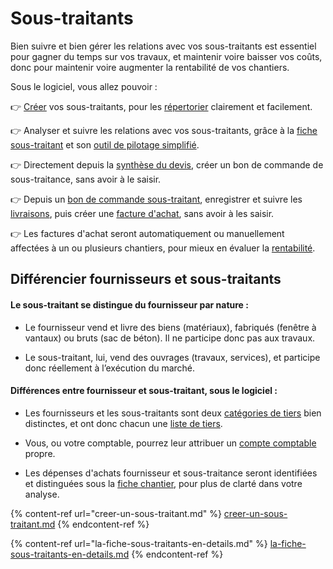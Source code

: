 # Sous-traitants

Bien suivre et bien gérer les relations avec vos sous-traitants est essentiel pour gagner du temps sur vos travaux, et maintenir voire baisser vos coûts, donc pour maintenir voire augmenter la rentabilité de vos chantiers.



Sous le logiciel, vous allez pouvoir :

:point_right: [Créer](../les-fournisseurs/creer-un-fournisseur.md) vos sous-traitants, pour les [répertorier](../les-listes-de-tiers/) clairement et facilement.

:point_right: Analyser et suivre les relations avec vos sous-traitants, grâce à la [fiche sous-traitant](la-fiche-sous-traitants-en-details.md) et son [outil de pilotage simplifié](la-fiche-sous-traitants-en-details.md#onglet-activite)​​.

:point_right: Directement depuis la [synthèse du devis](../../les-devis/synthese-du-devis.md), créer un bon de commande de sous-traitance, sans avoir à le saisir.

:point_right: Depuis un [bon de commande sous-traitant](../../les-achats/les-bons-de-commande/#bon-de-commande-sous-traitant), enregistrer et suivre les [livraisons](../../les-achats/les-bons-de-livraison/), puis créer une [facture d'achat](../../les-achats/les-factures-dachat.md), sans avoir à les saisir.

:point_right: Les factures d'achat seront automatiquement ou manuellement affectées à un ou plusieurs chantiers, pour mieux en évaluer la [rentabilité](../../les-chantiers-1/la-fiche-chantier-en-detail.md#onglet-travaux).



## Différencier fournisseurs et sous-traitants



#### Le sous-traitant se distingue du fournisseur par nature :

*   Le fournisseur vend et livre des biens (matériaux), fabriqués (fenêtre à vantaux) ou bruts (sac de béton). Il ne participe donc pas aux travaux.


* Le sous-traitant, lui, vend des ouvrages (travaux, services), et participe donc réellement à l’exécution du marché.



#### Différences entre fournisseur et sous-traitant, sous le logiciel :

*   Les fournisseurs et les sous-traitants sont deux [catégories de tiers](../categories-et-groupes-de-tiers.md) bien distinctes, et ont donc chacun une [liste de tiers](../les-listes-de-tiers/).


*   Vous, ou votre comptable, pourrez leur attribuer un [compte comptable](../../exports-comptables/) propre.


* Les dépenses d'achats fournisseur et sous-traitance seront identifiées et distinguées sous la [fiche chantier](../../les-chantiers-1/la-fiche-chantier-en-detail.md#onglet-travaux), pour plus de clarté dans votre analyse.



{% content-ref url="creer-un-sous-traitant.md" %}
[creer-un-sous-traitant.md](creer-un-sous-traitant.md)
{% endcontent-ref %}

{% content-ref url="la-fiche-sous-traitants-en-details.md" %}
[la-fiche-sous-traitants-en-details.md](la-fiche-sous-traitants-en-details.md)
{% endcontent-ref %}

